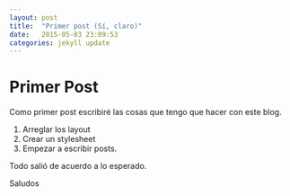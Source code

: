 ```yaml
---
layout: post
title:  "Primer post (Sí, claro)"
date:   2015-05-03 23:09:53
categories: jekyll update
---
```

# Primer Post
Como primer post escribiré las cosas que tengo que hacer con este blog.

1. Arreglar los layout
2. Crear un stylesheet
3. Empezar a escribir posts.

Todo salió de acuerdo a lo esperado.

Saludos
